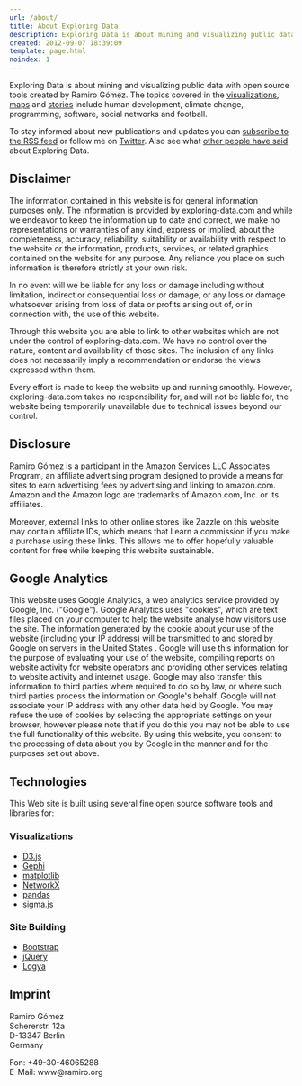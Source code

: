 ```yaml
---
url: /about/
title: About Exploring Data
description: Exploring Data is about mining and visualizing public data with open source tools.
created: 2012-09-07 18:39:09
template: page.html
noindex: 1
---
```

Exploring Data is about mining and visualizing public data with open source tools created by Ramiro Gómez. The topics covered in the [visualizations](/vis/), [maps](/tags/map/) and [stories](/tags/data-story/) include human development, climate change,
programming, software, social networks and football.

To stay informed about new publications and updates you can
[subscribe to the RSS feed](https://exploring-data.com/rss.xml)
or follow me on [Twitter](https://twitter.com/yaph). Also see what [other people have said](/what-others-say/) about Exploring Data.

## Disclaimer

The information contained in this website is for general information purposes only. The information is provided by exploring-data.com and while we endeavor to keep the information up to date and correct, we make no representations or warranties of any kind, express or implied, about the completeness, accuracy, reliability, suitability or availability with respect to the website or the information, products, services, or related graphics contained on the website for any purpose. Any reliance you place on such information is therefore strictly at your own risk.

In no event will we be liable for any loss or damage including without limitation, indirect or consequential loss or damage, or any loss or damage whatsoever arising from loss of data or profits arising out of, or in connection with, the use of this website.

Through this website you are able to link to other websites which are not under the control of exploring-data.com. We have no control over the nature, content and availability of those sites. The inclusion of any links does not necessarily imply a recommendation or endorse the views expressed within them.

Every effort is made to keep the website up and running smoothly. However, exploring-data.com takes no responsibility for, and will not be liable for, the website being temporarily unavailable due to technical issues beyond our control.

## Disclosure

Ramiro Gómez is a participant in the Amazon Services LLC Associates Program, an affiliate advertising program designed to provide a means for sites to earn advertising fees by advertising and linking to amazon.com. Amazon and the Amazon logo are trademarks of Amazon.com, Inc. or its affiliates.

Moreover, external links to other online stores like Zazzle on this website may contain affiliate IDs, which means that I earn a commission if you make a purchase using these links. This allows me to offer hopefully valuable content for free while keeping this website sustainable.

## Google Analytics

This website uses Google Analytics, a web analytics service provided by Google, Inc. ("Google"). Google Analytics uses "cookies", which are text files placed on your computer to help the website analyse how visitors use the site. The information generated by the cookie about your use of the website (including your IP address) will be transmitted to and stored by Google on servers in the United States . Google will use this information for the purpose of evaluating your use of the website, compiling reports on website activity for website operators and providing other services relating to website activity and internet usage. Google may also transfer this information to third parties where required to do so by law, or where such third parties process the information on Google's behalf. Google will not associate your IP address with any other data held by Google. You may refuse the use of cookies by selecting the appropriate settings on your browser, however please note that if you do this you may not be able to use the full functionality of this website. By using this website, you consent to the processing of data about you by Google in the manner and for the purposes set out above.

## Technologies

This Web site is built using several fine open source software tools and
libraries for:

### Visualizations

* [D3.js](https://d3js.org/)
* [Gephi](https://gephi.org/)
* [matplotlib](https://matplotlib.org/)
* [NetworkX](https://networkx.github.io/)
* [pandas](https://pandas.pydata.org/)
* [sigma.js](https://sigmajs.org/)

### Site Building

* [Bootstrap](https://getbootstrap.com/)
* [jQuery](https://jquery.com/)
* [Logya](https://pythonhosted.org/logya/)

## Imprint

Ramiro Gómez  
Schererstr. 12a  
D-13347 Berlin  
Germany  

Fon: &#x2b;49&#x2d;30&#x2d;46065288  
E-Mail: www&#x40;ramiro&#x2e;org